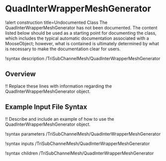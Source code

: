 # QuadInterWrapperMeshGenerator

!alert construction title=Undocumented Class
The QuadInterWrapperMeshGenerator has not been documented. The content listed below should be used as a starting point for
documenting the class, which includes the typical automatic documentation associated with a
MooseObject; however, what is contained is ultimately determined by what is necessary to make the
documentation clear for users.

!syntax description /TriSubChannelMesh/QuadInterWrapperMeshGenerator

## Overview

!! Replace these lines with information regarding the QuadInterWrapperMeshGenerator object.

## Example Input File Syntax

!! Describe and include an example of how to use the QuadInterWrapperMeshGenerator object.

!syntax parameters /TriSubChannelMesh/QuadInterWrapperMeshGenerator

!syntax inputs /TriSubChannelMesh/QuadInterWrapperMeshGenerator

!syntax children /TriSubChannelMesh/QuadInterWrapperMeshGenerator
